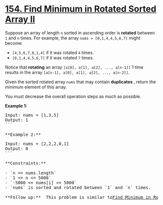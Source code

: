 # [154. Find Minimum in Rotated Sorted Array II](https://leetcode.com/problems/find-minimum-in-rotated-sorted-array-ii/description/)

Suppose an array of length `n` sorted in ascending order is **rotated**  between `1` and `n` times. For example, the array `nums = [0,1,4,4,5,6,7]` might become:

- `[4,5,6,7,0,1,4]` if it was rotated `4` times.
- `[0,1,4,4,5,6,7]` if it was rotated `7` times.

Notice that **rotating**  an array `[a[0], a[1], a[2], ..., a[n-1]]` 1 time results in the array `[a[n-1], a[0], a[1], a[2], ..., a[n-2]]`.

Given the sorted rotated array `nums` that may contain **duplicates** , return the minimum element of this array.

You must decrease the overall operation steps as much as possible.

**Example 1:** 
<pre style="display: block;">Input: nums = [1,3,5]
Output: 1
```

**Example 2:** 
<pre style="display: block;">Input: nums = [2,2,2,0,1]
Output: 0
```

**Constraints:** 

- `n == nums.length`
- `1 <= n <= 5000`
- `-5000 <= nums[i] <= 5000`
- `nums` is sorted and rotated between `1` and `n` times.

**Follow up:**  This problem is similar to<a href="https://leetcode.com/problems/find-minimum-in-rotated-sorted-array/description/" target="_blank">Find Minimum in Rotated Sorted Array</a>, but`nums` may contain **duplicates** . Would this affect the runtime complexity? How and why?